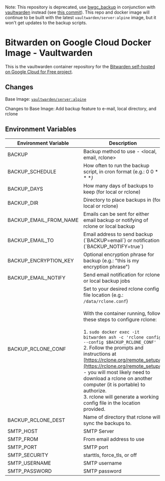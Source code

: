 Note: This repository is deprecated, use [bwgc_backup](https://github.com/dadatuputi/bwgc_backup) in conjunction with [vaultwarden](https://github.com/dani-garcia/vaultwarden) instead (see [this commit](https://github.com/dadatuputi/bitwarden_gcloud/commit/19c024bfcff789bb9a357139b2a9fee222fe1759)). This repo and docker image will continue to be built with the latest `vaultwarden/server:alpine` image, but it won't get updates to the backup scripts.  

# Bitwarden on Google Cloud Docker Image - Vaultwarden

This is the vaultwarden container repository for the [Bitwarden self-hosted on Google Cloud for Free project](https://github.com/dadatuputi/bitwarden_gcloud).

## Changes

Base Image: [`vaultwarden/server:alpine`](https://github.com/dani-garcia/vaultwarden)

Changes to Base Image: Add backup feature to e-mail, local directory, and rclone

## Environment Variables

| Environment Variable   | Description                                                                                                                                                                                                                                                                                                                                                                                                                                                                                                                                                                                                     |
| ---------------------- | --------------------------------------------------------------------------------------------------------------------------------------------------------------------------------------------------------------------------------------------------------------------------------------------------------------------------------------------------------------------------------------------------------------------------------------------------------------------------------------------------------------------------------------------------------------------------------------------------------------- |
| BACKUP                 | Backup method to use - <local, email, rclone>                                                                                                                                                                                                                                                                                                                                                                                                                                                                                                                                                                   |
| BACKUP_SCHEDULE        | How often to run the backup script, in cron format (e.g.: 0 0 \* \* \*_)_                                                                                                                                                                                                                                                                                                                                                                                                                                                                                                                                       |
| BACKUP_DAYS            | How many days of backups to keep (for local or rclone)                                                                                                                                                                                                                                                                                                                                                                                                                                                                                                                                                             |
| BACKUP_DIR             | Directory to place backups in (for local or rclone)                                                                                                                                                                                                                                                                                                                                                                                                                                                                                                                                                                |
| BACKUP_EMAIL_FROM_NAME | Emails can be sent for either email backup or notifying of rclone or local backup                                                                                                                                                                                                                                                                                                                                                                                                                                                                                                                                  |
| BACKUP_EMAIL_TO        | Email address to send backup (\`BACKUP=email\`) or notifications (\`BACKUP_NOTIFY=true\`)                                                                                                                                                                                                                                                                                                                                                                                                                                                                                                                       |
| BACKUP_ENCRYPTION_KEY  | Optional encryption phrase for backup (e.g.: "this is my encryption phrase")                                                                                                                                                                                                                                                                                                                                                                                                                                                                                                                                    |
| BACKUP_EMAIL_NOTIFY    | Send email notification for rclone or local backup jobs                                                                                                                                                                                                                                                                                                                                                                                                                                                                                                                                                            |
| BACKUP_RCLONE_CONF     | Set to your desired rclone config file location (e.g.: `/data/rclone.conf`)<br><br>With the container running, follow these steps to configure rclone:<br><br>1.  `sudo docker exec -it bitwarden ash -c 'rclone config --config $BACKUP_RCLONE_CONF'`<br>2.  Follow the prompts and instructions at [https://rclone.org/remote_setup/](https://rclone.org/remote_setup/) - you will most likely need to download a rclone on another computer (it is portable) to authorize.<br>3.  rclone will generate a working config file in the location provided.<br> |
| BACKUP_RCLONE_DEST     | Name of directory that rclone will sync the backups to.<br>                                                                                                                                                                                                                                                                                                                                                                                                                                                                                                                                                     |
| SMTP_HOST              | SMTP Server                                                                                                                                                                                                                                                                                                                                                                                                                                                                                                                                                                                                     |
| SMTP_FROM              | From email address to use                                                                                                                                                                                                                                                                                                                                                                                                                                                                                                                                                                                       |
| SMTP_PORT              | SMTP port                                                                                                                                                                                                                                                                                                                                                                                                                                                                                                                                                                                                       |
| SMTP_SECURITY          | starttls, force_tls, or off                                                                                                                                                                                                                                                                                                                                                                                                                                                                                                                                                                                     |
| SMTP_USERNAME          | SMTP username                                                                                                                                                                                                                                                                                                                                                                                                                                                                                                                                                                                                   |
| SMTP_PASSWORD          | SMTP password                                                                                                                                                                                                                                                                                                                                                                                                                                                                                                                                                                                                   |
